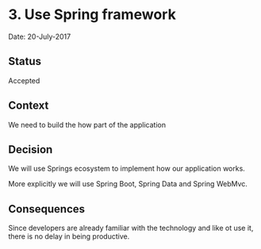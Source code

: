 # 3. Use Spring framework

Date: 20-July-2017

## Status

Accepted

## Context

We need to build the how part of the application

## Decision

We will use Springs ecosystem to implement how our application works.

More explicitly we will use Spring Boot, Spring Data and Spring WebMvc.

## Consequences

Since developers are already familiar with the technology and like ot use it, there is no delay in being productive.